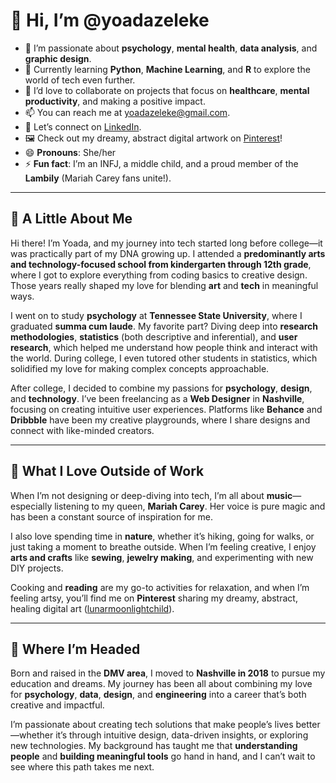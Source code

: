 # 👋 Hi, I’m @yoadazeleke  

- 👀 I’m passionate about **psychology**, **mental health**, **data analysis**, and **graphic design**.  
- 🌱 Currently learning **Python**, **Machine Learning**, and **R** to explore the world of tech even further.  
- 💞️ I’d love to collaborate on projects that focus on **healthcare**, **mental productivity**, and making a positive impact.  
- 📫 You can reach me at [yoadazeleke@gmail.com](mailto:yoadazeleke@gmail.com).  
- 🔗 Let’s connect on [LinkedIn](https://www.linkedin.com/in/yoadabzeleke/).  
- 🖼️ Check out my dreamy, abstract digital artwork on [Pinterest](https://www.pinterest.com/lunarmoonlightchild/)!  
- 😄 **Pronouns**: She/her  
- ⚡ **Fun fact**: I’m an INFJ, a middle child, and a proud member of the **Lambily** (Mariah Carey fans unite!).  

---

## 🌸 A Little About Me  
Hi there! I’m Yoada, and my journey into tech started long before college—it was practically part of my DNA growing up. I attended a **predominantly arts and technology-focused school from kindergarten through 12th grade**, where I got to explore everything from coding basics to creative design. Those years really shaped my love for blending **art** and **tech** in meaningful ways.  

I went on to study **psychology** at **Tennessee State University**, where I graduated **summa cum laude**. My favorite part? Diving deep into **research methodologies**, **statistics** (both descriptive and inferential), and **user research**, which helped me understand how people think and interact with the world. During college, I even tutored other students in statistics, which solidified my love for making complex concepts approachable.  

After college, I decided to combine my passions for **psychology**, **design**, and **technology**. I’ve been freelancing as a **Web Designer** in **Nashville**, focusing on creating intuitive user experiences. Platforms like **Behance** and **Dribbble** have been my creative playgrounds, where I share designs and connect with like-minded creators.  

---

## 💖 What I Love Outside of Work  
When I’m not designing or deep-diving into tech, I’m all about **music**—especially listening to my queen, **Mariah Carey**. Her voice is pure magic and has been a constant source of inspiration for me.  

I also love spending time in **nature**, whether it’s hiking, going for walks, or just taking a moment to breathe outside. When I’m feeling creative, I enjoy **arts and crafts** like **sewing**, **jewelry making**, and experimenting with new DIY projects.  

Cooking and **reading** are my go-to activities for relaxation, and when I’m feeling artsy, you’ll find me on **Pinterest** sharing my dreamy, abstract, healing digital art ([lunarmoonlightchild](https://www.pinterest.com/lunarmoonlightchild/)).  

---

## 🌟 Where I’m Headed  
Born and raised in the **DMV area**, I moved to **Nashville in 2018** to pursue my education and dreams. My journey has been all about combining my love for **psychology**, **data**, **design**, and **engineering** into a career that’s both creative and impactful.  

I’m passionate about creating tech solutions that make people’s lives better—whether it’s through intuitive design, data-driven insights, or exploring new technologies. My background has taught me that **understanding people** and **building meaningful tools** go hand in hand, and I can’t wait to see where this path takes me next.  
